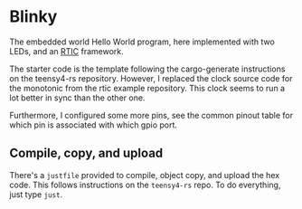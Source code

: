 # Blinky

The embedded world Hello World program,
here implemented with two LEDs, 
and an [RTIC](https://rtic.rs/2/book/en/preface.html) framework.

The starter code is the template following the cargo-generate
instructions on the teensy4-rs repository. However, I replaced
the clock source code for the monotonic from the 
rtic example repository. This clock seems to run a lot better in 
sync than the other one. 

Furthermore, I configured some more pins, see the common pinout 
table for which pin is associated with which gpio port.

## Compile, copy, and upload

There's a `justfile` provided to compile, object copy, and upload
the hex code. 
This follows instructions on the `teensy4-rs` repo.
To do everything, just type `just`.

